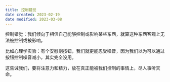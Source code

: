 ```yaml
---
title: 控制错觉
date created: 2023-02-19
date modified: 2023-03-08
---
```


控制错觉：我们倾向于相信自己能够控制或影响某些东西，就算这种东西客观上无法被控制或被影响。

比如心理学实验：有个安慰剂按钮，我们就更能忍受噪音，因为我们以为可以通过按钮控制噪音减小，其实完全没用。

这告诫我们，要将注意力和精力，放在真正能被我们控制的事情上，尽人事听天命。
